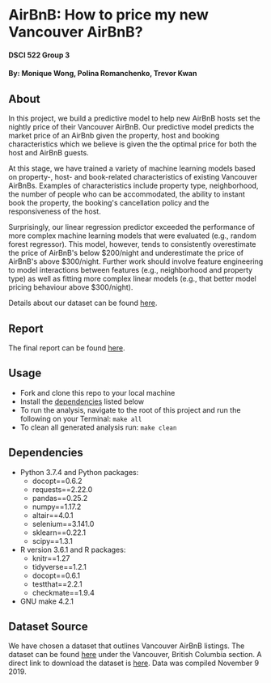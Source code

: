 # AirBnB: How to price my new Vancouver AirBnB? 
#### DSCI 522 Group 3
#### By: Monique Wong, Polina Romanchenko, Trevor Kwan

## About

In this project, we build a predictive model to help new AirBnB hosts set the nightly price of their Vancouver AirBnB. Our predictive model predicts the market price of an AirBnb given the property, host and booking characteristics which we believe is given the the optimal price for both the host and AirBnB guests. 

At this stage, we have trained a variety of machine learning models based on property-, host- and book-related characteristics of existing Vancouver AirBnBs. Examples of characteristics include property type, neighborhood, the number of people who can be accommodated, the ability to instant book the property, the booking's cancellation policy and the responsiveness of the host. 

Surprisingly, our linear regression predictor exceeded the performance of more complex machine learning models that were evaluated (e.g., random forest regressor). This model, however, tends to consistently overestimate the price of AirBnB's below \$200/night and underestimate the price of AirBnB's above \$300/night. Further work should involve feature engineering to model interactions between features (e.g., neighborhood and property type) as well as fitting more complex linear models (e.g., that better model pricing behaviour above $300/night). 

Details about our dataset can be found [here](#dataset-source).


## Report
The final report can be found [here](https://github.com/UBC-MDS/DSCI_522_Group_303/blob/master/docs/final_report_milestone_2.md).

## Usage
- Fork and clone this repo to your local machine
- Install the [dependencies](#dependencies) listed below
- To run the analysis, navigate to the root of this project and run the following on your Terminal:
`make all`
- To clean all generated analysis run:
`make clean`

## Dependencies
  - Python 3.7.4 and Python packages:
      - docopt==0.6.2
      - requests==2.22.0
      - pandas==0.25.2
      - numpy==1.17.2
      - altair==4.0.1
      - selenium==3.141.0
      - sklearn==0.22.1
      - scipy==1.3.1
  - R version 3.6.1 and R packages:
      - knitr==1.27
      - tidyverse==1.2.1
      - docopt==0.6.1
      - testthat==2.2.1
      - checkmate==1.9.4
  - GNU make 4.2.1


## Dataset Source
We have chosen a dataset that outlines Vancouver AirBnB listings. The dataset can be found [here](http://insideairbnb.com/get-the-data.html) under the Vancouver, British Columbia section. A direct link to download the dataset is [here](http://data.insideairbnb.com/canada/bc/vancouver/2019-11-09/data/listings.csv.gz). Data was compiled November 9 2019. 
